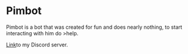 # Pimbot

Pimbot is a bot that was created for fun and does nearly nothing, to start interacting with him do >help.

<a href = "">Link</a>to my Discord server.
